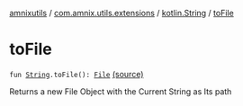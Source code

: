 [amnixutils](../../index.md) / [com.amnix.utils.extensions](../index.md) / [kotlin.String](index.md) / [toFile](./to-file.md)

# toFile

`fun `[`String`](https://kotlinlang.org/api/latest/jvm/stdlib/kotlin/-string/index.html)`.toFile(): `[`File`](http://docs.oracle.com/javase/6/docs/api/java/io/File.html) [(source)](https://github.com/AmniX/amnixUtils/tree/master/amnixutils/src/main/java/com/amnix/utils/extensions/StringsExtension.kt#L55)

Returns a new File Object with the Current String as Its path

